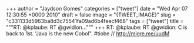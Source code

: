 
+++
author = "Jaydson Gomes"
categories = ["tweet"]
date = "Wed Apr 07 12:30:55 +0000 2010"
draft = false
image = "{TWEET_IMAGE}"
slug = "c331133d5963ba8d3c75541fa09ad6b4feecf468"
tags = ["tweet"]
title = """RT: @kplaube: RT @gwidion..."""
+++
RT: @kplaube: RT @gwidion: C is back to 1st. 'Java is the new Cobol". #tiobe // http://migre.me/uudM
